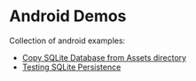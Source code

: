 # Android Demos

Collection of android examples:
- [Copy SQLite Database from Assets directory](sqlite-database-from-assets/)
- [Testing SQLite Persistence](testing-persistence/)

